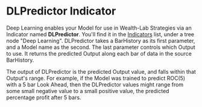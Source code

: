 # DLPredictor Indicator

Deep Learning enables your Model for use in Wealth-Lab Strategies via an Indicator named **DLPredictor**. You'll find it in the [Indicators](Indicators) list, under a tree node "Deep Learning". DLPredictor takes a BarHistory as its first parameter, and a Model name as the second. The last parameter controls which Output to use. It returns the predicted Output along each bar of data in the source BarHistory.

The output of DLPredictor is the predicted Output value, and falls within that Output's range. For example, if the Model was trained to predict ROC(5) with a 5 bar Look Ahead, then the DLPredictor values might range from some small negative value to a small positive value, the predicted percentage profit after 5 bars.
